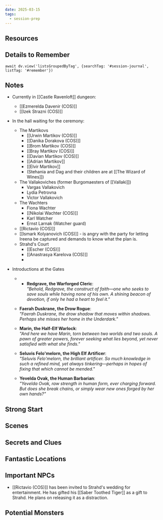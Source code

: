 ```yaml
---
date: 2025-03-15
tags:
  - session-prep
---
```

## Resources


## Details to Remember
```dataviewjs
await dv.view('listsGroupedByTag', {searchTag: '#session-journal', listTag: '#remember'})
```

## Notes
- Currently in [[Castle Ravenloft]] dungeon:
	- [[Ezmerelda Davenir (COS)]]
	- [[Izek Strazni (COS)]]

- In the hall waiting for the ceremony:
	- The Martikovs
		- [[Urwin Martikov (COS)]]
		- [[Danika Dorakova (COS)]]
		- [[Brom Martikov (COS)]]
		- [[Bray Martikov (COS)]]
		- [[Davian Martikov (COS)]]
		- [[Adrian Martikov]]
		- [[Elvir Martikov]]
		- (Stehania and Dag and their children are at [[The Wizard of Wines]])
	- The Vallakoviches (former Burgomaesters of [[Vallaki]])
		- Vargas Vallakovich
		- Lydia Petrovna
		- Victor Vallakovich
	- The Wachters
		- Fiona Wachter
		- [[Nikolai Wachter (COS)]]
		- Karl Watcher
		- Ernst Larnak (Watcher guard)
	- [[Rictavio (COS)]]
	- [[Ismark Kolyanovich (COS)]] - is angry with the party for letting Ireena be captured and demands to know what the plan is.
	- Strahd's Court
		- [[Escher (COS)]]
		- [[Anastrasya Karelova (COS)]]
		- 

- Introductions at the Gates
	- - **Redgrave, the Warforged Cleric**:  
	    _"Behold, Redgrave, the construct of faith—one who seeks to save souls while having none of his own. A shining beacon of devotion, if only he had a heart to feel it."_
    
	- **Faerah Duskrane, the Drow Rogue**:  
	    _"Faerah Duskrane, the drow shadow that moves within shadows. Perhaps she misses her home in the Underdark."_
	    
	- **Marin, the Half-Elf Warlock**:  
	    _"And here we have Marin, torn between two worlds and two souls. A pawn of greater powers, forever seeking what lies beyond, yet never satisfied with what she finds."_
	    
	- **Seluvis Felo'melorn, the High Elf Artificer**:  
	    _"Seluvis Felo'melorn, the brilliant artificer. So much knowledge in such a refined mind, yet always tinkering—perhaps in hopes of fixing that which cannot be mended."_
	    
	- **Yevelda Ovak, the Human Barbarian**:  
	    _"Yevelda Ovak, raw strength in human form, ever charging forward. But does she break chains, or simply wear new ones forged by her own hands?"_

## Strong Start  


## Scenes  


## Secrets and Clues  


## Fantastic Locations  


## Important NPCs  
- [[Rictavio (COS)]] has been invited to Strahd's wedding for entertainment. He has gifted his [[Saber Toothed Tiger]] as a gift to Strahd. He plans on releasing it as a distraction.

## Potential Monsters  


